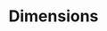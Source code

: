 ---
layout: default
bigquery: https://console.cloud.google.com/bigquery?p=covid-19-dimensions-ai&page=table&d=data&t=publications
contributors: Digital Science, https://www.digital-science.com/
cost: Free for personal, non-commercial use.
description: Dimensions contains more than 100 million publications, ranging from
  articles published in scholarly journals, books and book chapters, to preprints
  and conference proceedings. All publications are contextualized with linked data
  sets, funding, publications, patents, clinical trials, and policy documents. You
  can also view associated categories, funders, institutions, and researcher profiles.
documentation: https://docs.dimensions.ai/bigquery/index.html
last_edit: 04/05/2022, 17:33:51
location: https://www.dimensions.ai/products/free/
maintained_by: Digital Science, https://www.digital-science.com/
schema_fields:
- funding_jpy
- original_assignee
- clinical_trial_ids
- journal
- resulting_publication_ids
- parent_id
- ipcr
- legal_events
- end_year
- funder_org_cities
- pmcid
- original_assignee_orgs
- book_series_title
- registry
- granted_year
- granted_date
- arxiv_id
- resulting_publication_doi
- category_sdg
- cited_by_ids
- associated_publication_arxiv_id
- category_hra
- id
- created_date
- research_org_countries
- current_assignee
- status
- publisher
- start_date
- expiration_date
- funder_countries
- priority_year
- funding_aud
- publication_ids
- categories
- gender
- doi
- research_org_state_codes
- research_org_city_names
- editors
- research_orgs
- mesh_terms
- research_org_state_names
- pmid
- funding_eur
- filing_status
- funding_amount
- date_print
- legal_status
- relationships
- patent_ids
- links
- citation_string
- repository_id
- type
- funder_org_acronyms
- altmetrics
- researcher_ids
- acronym
- aliases
- address
- subtitles
- associated_publication_doi
- acknowledgements
- funder_org_countries
- types
- citations_count
- original_title
- associated_grant_ids
- phase
- mesh_headings
- title
- brief_title
- research_org_cities
- volume
- journal_lists
- assignee_orgs
- proceedings_title
- conference
- research_org_country_names
- funding_currency
- funding_chf
- name
- cpc
- investigators
- source_id
- category_hrcs_rac
- publication_date
- metrics
- embargo_date
- year
- original_abstract
- foa_number
- current_assignee_countries
- family_members_ids
- funding_gbp
- authors
- associated_publication_id
- category_uoa
- citations
- pages
- grant_number
- assignee_countries
- inventor_names
- original_assignee_countries
- established
- linkout
- family_count
- end_date
- category_icrp_cso
- filing_date
- issue
- open_access_categories_v2
- category_for
- email_address
- wikipedia_url
- abstract
- funding_cad
- supporting_grant_ids
- funding_cny
- interventions
- expiration_year
- start_year
- application_number
- category_rcdc
- date_normal
- funder_orgs
- priority_date
- current_assignee_orgs
- description
- jurisdiction
- funding_nzd
- date
- category_bra
- funder_org
- active_years
- funding_details
- associated_publication_pmid
- labels
- external_ids
- eisbn
- repository_url
- date_modified
- reference_ids
- category_hrcs_hc
- concepts
- category_icrp_ct
- license
- family_id
- filing_year
- kind
- acronyms
- funding_usd
- organisation_details
- book_title
- isbn
- language
- date_inserted
- publication_year
- funder_org_state_codes
- conditions
- date_online
- open_access_categories
- repository_name
- date_imported_gbq
shortname: dimensions
tags:
- scholarly literature
- patents
- funding
- clinical trials
- academic profiles
terms_of_use: 'Use of both the Dimensions COVID-19 dataset and full Dimensions dataset
  are subject to the Dimensions Terms of use: https://www.dimensions.ai/policies-terms-legal '
title: Dimensions
uuid: dcff88bd-fe6b-4fdb-8159-809bf9d7bc1c
---